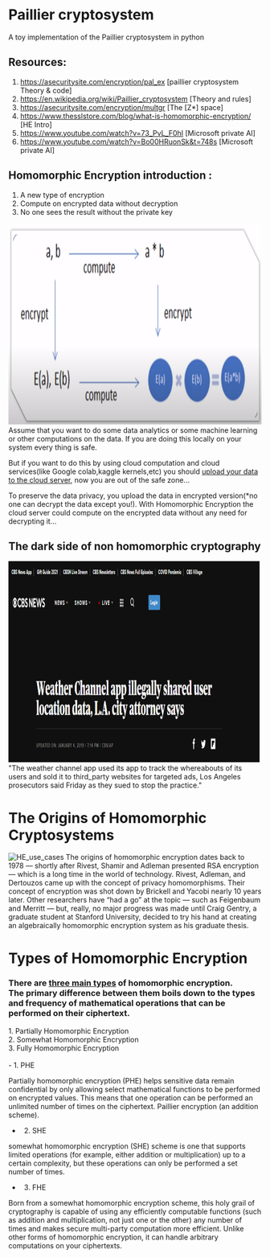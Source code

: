 # Paillier cryptosystem
A toy implementation of the Paillier cryptosystem in python

## Resources:
1. https://asecuritysite.com/encryption/pal_ex  [paillier cryptosystem Theory & code]
2. https://en.wikipedia.org/wiki/Paillier_cryptosystem [Theory and rules]
3. https://asecuritysite.com/encryption/multgr   [The [Z*] space]
4. https://www.thesslstore.com/blog/what-is-homomorphic-encryption/ [HE Intro]
5. https://www.youtube.com/watch?v=73_PvL_F0hI [Microsoft private AI]
6. https://www.youtube.com/watch?v=Bo00HRuonSk&t=748s [Microsoft private AI]

## Homomorphic Encryption introduction :
1. A new type of encryption
2. Compute on encrypted data without decryption
3. No one sees the result without the private key
<img src="https://raw.githubusercontent.com/Alidr79/paillier-cryptosystem/main/HE_graph.png" alt="HE_use_cases" width="550" height="400">
Assume that you want to do some data analytics or some machine learning or other computations on the data.
If you are doing this locally on your system every thing is safe.
<br>
    
But if you want to do this by using cloud computation and cloud services(like Google colab,kaggle kernels,etc) you should <u>upload your data to the cloud server</u>, now you are out of the safe zone... 
<br>
    
To preserve the data privacy, you upload the data in encrypted version(*no one can decrypt the data except you!).
With Homomorphic Encryption the cloud server could compute on the encrypted data without any need for decrypting it...

<h2>The dark side of non homomorphic cryptography</h1>
<img src="https://raw.githubusercontent.com/Alidr79/paillier-cryptosystem/main/CBS_news.png" alt="HE_use_cases" width="500" height="400">
"The weather channel app used its app to track the whereabouts of its users and sold it to third_party websites for targeted ads,
Los Angeles prosecutors said Friday as they sued to stop the practice."

# The Origins of Homomorphic Cryptosystems
<img src="https://www.thesslstore.com/blog/wp-content/uploads/2019/06/History-of-Homomorphic-Encryption-300x267.png" alt="HE_use_cases" width="300" height="300">
The origins of homomorphic encryption dates back to 1978 — shortly after Rivest, Shamir and Adleman presented RSA encryption — which is a long time in the world of technology. Rivest, Adleman, and Dertouzos came up with the concept of privacy homomorphisms. Their concept of encryption was shot down by Brickell and Yacobi nearly 10 years later. Other researchers have “had a go” at the topic — such as Feigenbaum and Merritt — but, really, no major progress was made until Craig Gentry, a graduate student at Stanford University, decided to try his hand at creating an algebraically homomorphic encryption system as his graduate thesis.

# Types of Homomorphic Encryption
<h3>There are <u>three main types</u> of homomorphic encryption.
<br>
The primary difference between them boils down to the types and frequency of mathematical operations that can be performed on their ciphertext.</h3>
1. Partially Homomorphic Encryption<br>
2. Somewhat Homomorphic Encryption<br>
3. Fully Homomorphic Encryption <br>
<br>
- 1. PHE

Partially homomorphic encryption (PHE) helps sensitive data remain confidential by only allowing select mathematical functions to be performed on encrypted values. This means that one operation can be performed an unlimited number of times on the ciphertext. 
Paillier encryption (an addition scheme).
<br>
- 2. SHE

somewhat homomorphic encryption (SHE) scheme is one that supports limited operations (for example, either addition or multiplication) up to a certain complexity, but these operations can only be performed a set number of times.
<br>
- 3. FHE

Born from a somewhat homomorphic encryption scheme, this holy grail of cryptography is capable of using any efficiently computable functions (such as addition and multiplication, not just one or the other) any number of times and makes secure multi-party computation more efficient. Unlike other forms of homomorphic encryption, it can handle arbitrary computations on your ciphertexts.
